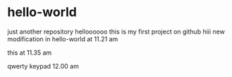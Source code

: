 # hello-world
just another repository
helloooooo
this is my first project on github
hiii  new modification in hello-world at 11.21 am

this at 11.35 am



qwerty keypad 12.00 am
